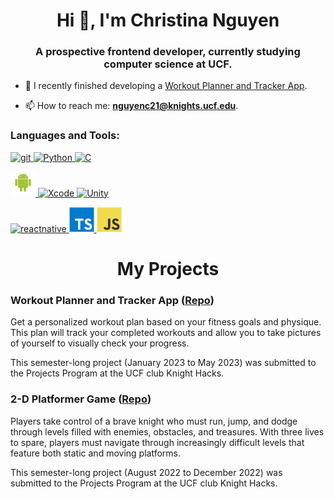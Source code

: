 <h1 align="center">Hi 👋, I'm Christina Nguyen</h1>
<h3 align="center">A prospective frontend developer, currently studying computer science at UCF.</h3>

- 🔭 I recently finished developing a [Workout Planner and Tracker App](https://github.com/conroyr41/Workout-Tracker).

- 📫 How to reach me: **nguyenc21@knights.ucf.edu**.

<h3 align="left">Languages and Tools:</h3>

<p align="left"> 
  <a href="https://git-scm.com/" target="_blank" rel="noreferrer"> <img src="https://www.vectorlogo.zone/logos/git-scm/git-scm-icon.svg" alt="git" width="40" height="40"/> </a>
  <a href="https://www.python.org/" target="_blank" rel="noreferrer"> <img src="https://www.vectorlogo.zone/logos/python/python-icon.svg" alt="Python" width="40" height="40"/> </a> 
  <a href="https://www.geeksforgeeks.org/c-language-introduction/" target="_blank" rel="noreferrer"> <img src="https://upload.wikimedia.org/wikipedia/commons/1/18/C_Programming_Language.svg" alt="C" width="40" height="40"/> </a> 
</p>

<p align="left"> 
  <a href="https://developer.android.com" target="_blank" rel="noreferrer"> <img src="https://raw.githubusercontent.com/devicons/devicon/master/icons/android/android-original-wordmark.svg" alt="android" width="40" height="40"/> </a> 
  <a href="https://developer.apple.com/xcode/" target="_blank" rel="noreferrer"> <img src="https://www.vectorlogo.zone/logos/apple_xcode/apple_xcode-icon.svg" alt="Xcode" width="40" height="40"/> </a>
  <a href="https://unity.com/" target="_blank" rel="noreferrer"> <img src="https://www.vectorlogo.zone/logos/unity3d/unity3d-icon.svg" alt="Unity" width="40" height="40"/> </a> 
</p>

<p align="left">
  <a href="https://reactnative.dev/" target="_blank" rel="noreferrer"> <img src="https://reactnative.dev/img/header_logo.svg" alt="reactnative" width="40" height="40"/> </a> 
  <a href="https://www.typescriptlang.org/" target="_blank" rel="noreferrer"> <img src="https://raw.githubusercontent.com/devicons/devicon/master/icons/typescript/typescript-original.svg" alt="typescript" width="40" height="40"/> </a> 
  <a href="https://developer.mozilla.org/en-US/docs/Web/JavaScript" target="_blank" rel="noreferrer"> <img src="https://raw.githubusercontent.com/devicons/devicon/master/icons/javascript/javascript-original.svg" alt="javascript" width="40" height="40"/> </a> 
</p>

<h1 align="center">My Projects</h1>

### Workout Planner and Tracker App ([Repo](https://github.com/conroyr41/Workout-Tracker))
Get a personalized workout plan based on your fitness goals and physique. This plan will track your completed workouts and allow you to take pictures of yourself to visually check your progress. 

 This semester-long project (January 2023 to May 2023) was submitted to the Projects Program at the UCF club Knight Hacks.

### 2-D Platformer Game ([Repo](https://github.com/christina8711/Knight-Run))
Players take control of a brave knight who must run, jump, and dodge through levels filled with enemies, obstacles, and treasures. With three lives to spare, players must navigate through increasingly difficult levels that feature both static and moving platforms. 

 This semester-long project (August 2022 to December 2022) was submitted to the Projects Program at the UCF club Knight Hacks.


